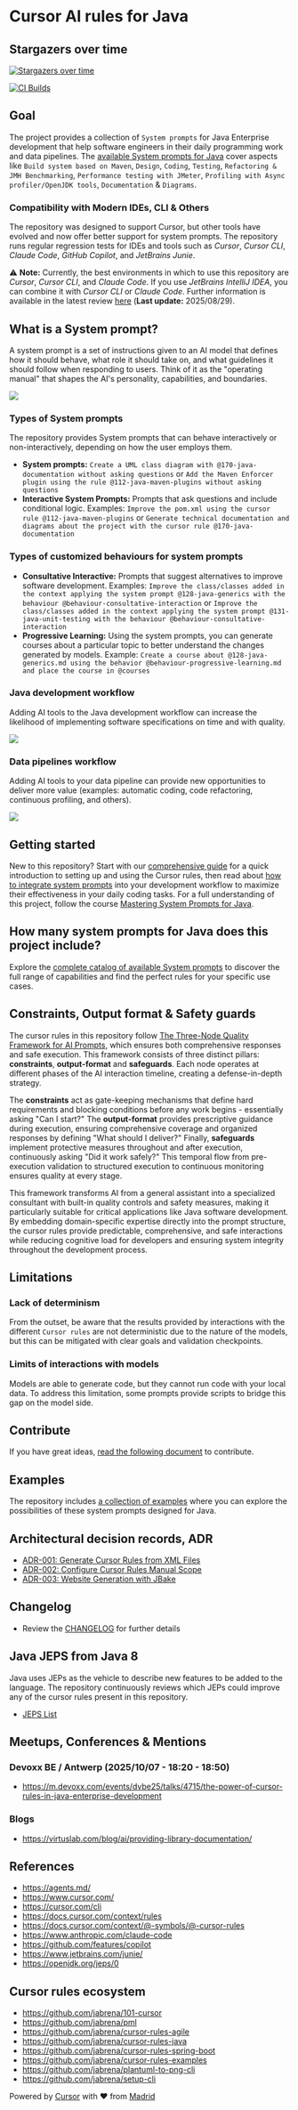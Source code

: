 # Cursor AI rules for Java

## Stargazers over time
[![Stargazers over time](https://starchart.cc/jabrena/cursor-rules-java.svg?variant=light)](https://starchart.cc/jabrena/cursor-rules-java)

[![CI Builds](https://github.com/jabrena/cursor-rules-java/actions/workflows/maven.yaml/badge.svg)](https://github.com/jabrena/cursor-rules-java/actions/workflows/maven.yaml)

## Goal

The project provides a collection of `System prompts` for Java Enterprise development that help software engineers in their daily programming work and data pipelines.
The [available System prompts for Java](./CURSOR-RULES-JAVA.md) cover aspects like `Build system based on Maven`, `Design`, `Coding`, `Testing`, `Refactoring & JMH Benchmarking`, `Performance testing with JMeter`, `Profiling with Async profiler/OpenJDK tools`, `Documentation` & `Diagrams`.

### Compatibility with Modern IDEs, CLI & Others

The repository was designed to support Cursor, but other tools have evolved and now offer better support for system prompts. The repository runs regular regression tests for IDEs and tools such as *Cursor*, *Cursor CLI*, *Claude Code*, *GitHub Copilot*, and *JetBrains Junie*.

⚠️ **Note:** Currently, the best environments in which to use this repository are *Cursor*, *Cursor CLI*, and *Claude Code*. If you use *JetBrains IntelliJ IDEA*, you can combine it with *Cursor CLI* or *Claude Code*. Further information is available in the latest review [here](./documentation/reviews/review-20250829.md) (**Last update:** 2025/08/29).

## What is a System prompt?

A system prompt is a set of instructions given to an AI model that defines how it should behave, what role it should take on, and what guidelines it should follow when responding to users. Think of it as the "operating manual" that shapes the AI's personality, capabilities, and boundaries.

![](./documentation/images/prompts.png)

### Types of System prompts

The repository provides System prompts that can behave interactively or non-interactively, depending on how the user employs them.

- **System prompts:** `Create a UML class diagram with @170-java-documentation without asking questions` or `Add the Maven Enforcer plugin using the rule @112-java-maven-plugins without asking questions`
- **Interactive System Prompts:** Prompts that ask questions and include conditional logic. Examples: `Improve the pom.xml using the cursor rule @112-java-maven-plugins` or `Generate technical documentation and diagrams about the project with the cursor rule @170-java-documentation`

### Types of customized behaviours for system prompts

- **Consultative Interactive:** Prompts that suggest alternatives to improve software development. Examples: `Improve the class/classes added in the context applying the system prompt @128-java-generics with the behaviour @behaviour-consultative-interaction` or `Improve the class/classes added in the context applying the system prompt @131-java-unit-testing with the behaviour @behaviour-consultative-interaction`
- **Progressive Learning:** Using the system prompts, you can generate courses about a particular topic to better understand the changes generated by models. Example: `Create a course about @128-java-generics.md using the behavior @behaviour-progressive-learning.md and place the course in @courses`

### Java development workflow

Adding AI tools to the Java development workflow can increase the likelihood of implementing software specifications on time and with quality.

![](./documentation/images/workflow.png)

### Data pipelines workflow

Adding AI tools to your data pipeline can provide new opportunities to deliver more value (examples: automatic coding, code refactoring, continuous profiling, and others).

![](./documentation/images/data-pipeline-workflow.png)

## Getting started

New to this repository? Start with our [comprehensive guide](./documentation/GETTING-STARTED.md) for a quick introduction to setting up and using the Cursor rules, then read about [how to integrate system prompts](./documentation/HOW-TO-USE.md) into your development workflow to maximize their effectiveness in your daily coding tasks. For a full understanding of this project, follow the course [Mastering System Prompts for Java](https://jabrena.github.io/cursor-rules-java/courses/system-prompts-java/index.html).

## How many system prompts for Java does this project include?

Explore the [complete catalog of available System prompts](./CURSOR-RULES-JAVA.md) to discover the full range of capabilities and find the perfect rules for your specific use cases.

## Constraints, Output format & Safety guards

The cursor rules in this repository follow [The Three-Node Quality Framework for AI Prompts](https://jabrena.github.io/cursor-rules-java/blog/2025/prompt-quality-framework.html), which ensures both comprehensive responses and safe execution. This framework consists of three distinct pillars: **constraints**, **output-format** and **safeguards**. Each node operates at different phases of the AI interaction timeline, creating a defense-in-depth strategy.

The **constraints** act as gate-keeping mechanisms that define hard requirements and blocking conditions before any work begins - essentially asking "Can I start?" The **output-format** provides prescriptive guidance during execution, ensuring comprehensive coverage and organized responses by defining "What should I deliver?" Finally, **safeguards** implement protective measures throughout and after execution, continuously asking "Did it work safely?" This temporal flow from pre-execution validation to structured execution to continuous monitoring ensures quality at every stage.

This framework transforms AI from a general assistant into a specialized consultant with built-in quality controls and safety measures, making it particularly suitable for critical applications like Java software development. By embedding domain-specific expertise directly into the prompt structure, the cursor rules provide predictable, comprehensive, and safe interactions while reducing cognitive load for developers and ensuring system integrity throughout the development process.

## Limitations

### Lack of determinism

From the outset, be aware that the results provided by interactions with the different `Cursor rules` are not deterministic due to the nature of the models, but this can be mitigated with clear goals and validation checkpoints.

### Limits of interactions with models

Models are able to generate code, but they cannot run code with your local data. To address this limitation, some prompts provide scripts to bridge this gap on the model side.

## Contribute

If you have great ideas, [read the following document](./CONTRIBUTING.md) to contribute.

## Examples

The repository includes [a collection of examples](./examples/) where you can explore the possibilities of these system prompts designed for Java.

## Architectural decision records, ADR

- [ADR-001: Generate Cursor Rules from XML Files](./documentation/adr/ADR-001-generate-cursor-rules-from-xml-files.md)
- [ADR-002: Configure Cursor Rules Manual Scope](./documentation/adr/ADR-002-configure-cursor-rules-manual-scope.md)
- [ADR-003: Website Generation with JBake](./documentation/adr/ADR-003-website-generation-with-jbake.md)

## Changelog

- Review the [CHANGELOG](./CHANGELOG.md) for further details

## Java JEPS from Java 8

Java uses JEPs as the vehicle to describe new features to be added to the language. The repository continuously reviews which JEPs could improve any of the cursor rules present in this repository.

- [JEPS List](./documentation/jeps/All-JEPS.md)


## Meetups, Conferences & Mentions

### Devoxx BE / Antwerp (2025/10/07 - 18:20 - 18:50)

- https://m.devoxx.com/events/dvbe25/talks/4715/the-power-of-cursor-rules-in-java-enterprise-development

### Blogs

- https://virtuslab.com/blog/ai/providing-library-documentation/

## References

- https://agents.md/
- https://www.cursor.com/
- https://cursor.com/cli
- https://docs.cursor.com/context/rules
- https://docs.cursor.com/context/@-symbols/@-cursor-rules
- https://www.anthropic.com/claude-code
- https://github.com/features/copilot
- https://www.jetbrains.com/junie/
- https://openjdk.org/jeps/0

## Cursor rules ecosystem

- https://github.com/jabrena/101-cursor
- https://github.com/jabrena/pml
- https://github.com/jabrena/cursor-rules-agile
- https://github.com/jabrena/cursor-rules-java
- https://github.com/jabrena/cursor-rules-spring-boot
- https://github.com/jabrena/cursor-rules-examples
- https://github.com/jabrena/plantuml-to-png-cli
- https://github.com/jabrena/setup-cli

Powered by [Cursor](https://www.cursor.com/) with ❤️ from [Madrid](https://www.google.com/maps/place/Community+of+Madrid,+Madrid/@40.4983324,-6.3162283,8z/data=!3m1!4b1!4m6!3m5!1s0xd41817a40e033b9:0x10340f3be4bc880!8m2!3d40.4167088!4d-3.5812692!16zL20vMGo0eGc?entry=ttu&g_ep=EgoyMDI1MDgxOC4wIKXMDSoASAFQAw%3D%3D)
